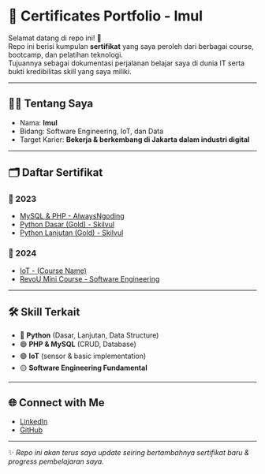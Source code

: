 # 📜 Certificates Portfolio - Imul

Selamat datang di repo ini! 🎉  
Repo ini berisi kumpulan **sertifikat** yang saya peroleh dari berbagai course, bootcamp, dan pelatihan teknologi.  
Tujuannya sebagai dokumentasi perjalanan belajar saya di dunia IT serta bukti kredibilitas skill yang saya miliki.  

---

## 🧑‍💻 Tentang Saya
- Nama: **Imul**  
- Bidang: Software Engineering, IoT, dan Data  
- Target Karier: **Bekerja & berkembang di Jakarta dalam industri digital**  

---

## 🗂️ Daftar Sertifikat

### 📌 2023
- [MySQL & PHP - AlwaysNgoding](2023/mysql-php-alwaysngoding.pdf)
- [Python Dasar (Gold) - Skilvul](2023/python-dasar-skilvul.pdf)
- [Python Lanjutan (Gold) - Skilvul](2023/python-lanjutan-skilvul.pdf)

### 📌 2024
- [IoT - (Course Name)](2024/iot-course.pdf)
- [RevoU Mini Course - Software Engineering](2024/revou-mini-course.pdf)

---

## 🛠️ Skill Terkait
- 🔵 **Python** (Dasar, Lanjutan, Data Structure)  
- 🟢 **PHP & MySQL** (CRUD, Database)  
- 🟣 **IoT** (sensor & basic implementation)  
- 🟡 **Software Engineering Fundamental**  

---

## 🌐 Connect with Me
- [LinkedIn](https://linkedin.com/)  
- [GitHub](https://github.com/)  

---

✨ *Repo ini akan terus saya update seiring bertambahnya sertifikat baru & progress pembelajaran saya.*
